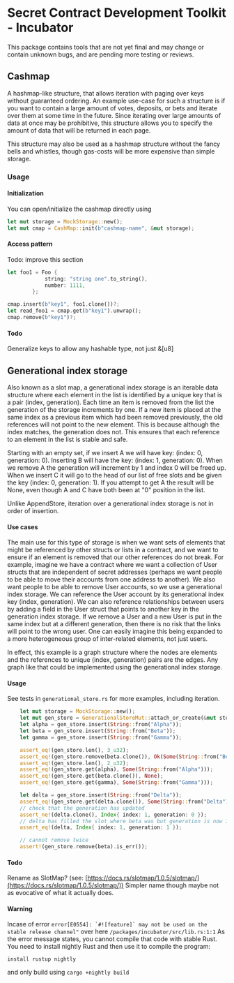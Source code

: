 # Secret Contract Development Toolkit - Incubator

This package contains tools that are not yet final and may change or contain unknown bugs, and are pending more testing or reviews.

## Cashmap

A hashmap-like structure, that allows iteration with paging over keys without guaranteed ordering.
An example use-case for such a structure is if you want to contain a large amount of votes, deposits, or bets and iterate over them at some time in the future.
Since iterating over large amounts of data at once may be prohibitive, this structure allows you to specify the amount of data that will
be returned in each page.

This structure may also be used as a hashmap structure without the fancy bells and whistles, though gas-costs will be more expensive than simple storage.

### Usage

#### Initialization

You can open/initialize the cashmap directly using 

```rust
let mut storage = MockStorage::new();
let mut cmap = CashMap::init(b"cashmap-name", &mut storage);
```

#### Access pattern

Todo: improve this section

```rust
let foo1 = Foo {
            string: "string one".to_string(),
            number: 1111,
        };

cmap.insert(b"key1", foo1.clone())?;
let read_foo1 = cmap.get(b"key1").unwrap();
cmap.remove(b"key1")?;
```

#### Todo

Generalize keys to allow any hashable type, not just &[u8]

## Generational index storage

Also known as a slot map, a generational index storage is an iterable data structure where each element in the list is identified by a unique key that is a pair (index, generation). Each time an item is removed from the list the generation of the storage increments by one. If a new item is placed at the same index as a previous item which had been removed previously, the old references will not point to the new element. This is because although the index matches, the generation does not. This ensures that each reference to an element in the list is stable and safe.

Starting with an empty set, if we insert A we will have key: (index: 0, generation: 0). Inserting B will have the key: (index: 1, generation: 0). When we remove A the generation will increment by 1 and index 0 will be freed up. When we insert C it will go to the head of our list of free slots and be given the key (index: 0, generation: 1). If you attempt to get A the result will be None, even though A and C have both been at "0" position in the list. 

Unlike AppendStore, iteration over a generational index storage is not in order of insertion.

#### Use cases

The main use for this type of storage is when we want sets of elements that might be referenced by other structs or lists in a contract, and we want to ensure if an element is removed that our other references do not break. For example, imagine we have a contract where we want a collection of User structs that are independent of secret addresses (perhaps we want people to be able to move their accounts from one address to another). We also want people to be able to remove User accounts, so we use a generational index storage. We can reference the User account by its generational index key (index, generation). We can also reference relationships between users by adding a field in the User struct that points to another key in the generation index storage. If we remove a User and a new User is put in the same index but at a different generation, then there is no risk that the links will point to the wrong user. One can easily imagine this being expanded to a more heterogeneous group of inter-related elements, not just users.

In effect, this example is a graph structure where the nodes are elements and the references to unique (index, generation) pairs are the edges. Any graph like that could be implemented using the generational index storage.

#### Usage

See tests in `generational_store.rs` for more examples, including iteration.

```rust
    let mut storage = MockStorage::new();
    let mut gen_store = GenerationalStoreMut::attach_or_create(&mut storage)?;
    let alpha = gen_store.insert(String::from("Alpha"));
    let beta = gen_store.insert(String::from("Beta"));
    let gamma = gen_store.insert(String::from("Gamma"));

    assert_eq!(gen_store.len(), 3_u32);
    assert_eq!(gen_store.remove(beta.clone()), Ok(Some(String::from("Beta"))));
    assert_eq!(gen_store.len(), 2_u32);
    assert_eq!(gen_store.get(alpha), Some(String::from("Alpha")));
    assert_eq!(gen_store.get(beta.clone()), None);
    assert_eq!(gen_store.get(gamma), Some(String::from("Gamma")));

    let delta = gen_store.insert(String::from("Delta"));
    assert_eq!(gen_store.get(delta.clone()), Some(String::from("Delta")));
    // check that the generation has updated
    assert_ne!(delta.clone(), Index{ index: 1, generation: 0 });
    // delta has filled the slot where beta was but generation is now 1
    assert_eq!(delta, Index{ index: 1, generation: 1 });

    // cannot remove twice
    assert!(gen_store.remove(beta).is_err());
```

#### Todo

Rename as SlotMap? (see: [https://docs.rs/slotmap/1.0.5/slotmap/](https://docs.rs/slotmap/1.0.5/slotmap/)) Simpler name though maybe not as evocative of what it actually does.

#### Warning
Incase of error ```error[E0554]: `#![feature]` may not be used on the stable release channel"``` over here ```/packages/incubator/src/lib.rs:1:1```
As the error message states, you cannot compile that code with stable Rust. You need to install nightly Rust and then use it to compile the program:

```install rustup nightly```

and only build using 
```cargo +nightly build```
